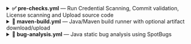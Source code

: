 <details>
<summary><strong>✅ pre-checks.yml</strong> — Run Credential Scanning, Commit validation, License scanning and Upload source code</summary>


### 📄 About

This reusable workflow performs:

- 🔐 Credential scanning (via Gitleaks)  
- ✅ Commit sign-off validation  
- 🧾 license scanning using `license_finder`  
- 📦 Optional artifact upload of the source code for reuse in later stages

### 🔧 Usage

```yaml
jobs:
  pre_checks:
    uses: NavabShariff/shared-library/.github/workflows/pre-checks.yml@main
    with:
      commit_sign_off: true
      commit_message: false
      credential_scan: true
      license_scanning: true
      license_decision_file: 'doc/dependency_decisions.yml'
      upload_artifacts: true
      artifact_name: 'source-code'
```

### 🎛️ Inputs

| Name                  | Type     | Required | Default                        | Description |
|-----------------------|----------|----------|--------------------------------|-------------|
| `commit_sign_off`     | boolean   | ✅ Yes   | true                             | Whether to enforce signed commits (`true` or `false`) |
| `commit_message`      | boolean   | No       | –                              | Commit message validation string or regex (if needed) |
| `license_scanning`    | boolean  | ✅ Yes       | `true`                        | Run `license_finder` to check OSS licenses |
| `license_decision_file` | string | ✅ Yes       | `doc/dependency_decisions.yml` | Path to the ORT/LicenseFinder decisions file |
| `credential_scan` | boolean | ✅ Yes       | `true` | Whether to do credential scanning (`true` or `false`) |
| `upload_artifacts`    | boolean  | No       | `false`                        | Upload source code artifact for later job reuse |
| `artifact_name`       | string   | No       | `source-code`                  | Name of the uploaded artifact |

### 📁 Artifact Upload

If `upload_artifacts` is enabled, the entire source code is zipped and uploaded as an artifact (default name: `source-code`).  
Subsequent jobs can retrieve and reuse it without cloning again:

```yaml
- name: Download artifact
  uses: actions/download-artifact@v4
  with:
    name: source-code
```

</details>

<details>
<summary><strong>🔨 maven-build.yml</strong> — Java/Maven build runner with optional artifact download/upload</summary>

### 📄 About


This reusable workflow compiles Java projects using Maven. It optionally downloads source code artifacts (from earlier stages), performs the Maven command, and can optionally upload the resulting build artifacts.

### 🔧 Usage

```yaml
jobs:
  build:
    uses: NavabShariff/shared-library/.github/workflows/maven-build.yml@main
    with:
      mvn_command: 'clean install'
      java_version: '17'
      checkout: false
      download_artifacts: true
      download_artifact_name: 'source-code'
      upload_artifacts: true
      upload_artifact_name: 'compiled-source-code'
```

### 🎛️ Inputs

| Name                     | Type    | Required | Default               | Description |
|--------------------------|---------|----------|-----------------------|-------------|
| `mvn_command`            | string  | ✅ Yes  | –                     | Maven command to execute (e.g., `clean install`) |
| `java_version`           | string  | ✅ Yes  | –                     | Java version (e.g., `11`, `17`) |
| `checkout`               | boolean | No       | `false`               | Whether to run `actions/checkout` (if code isn't downloaded as artifact) |
| `upload_artifacts`       | boolean | No       | `false`               | Whether to upload the compiled source code |
| `upload_artifact_name`   | string  | No       | `compiled-source-code`| Name of the artifact to upload |
| `download_artifacts`     | boolean | No       | `false`               | Whether to download previously uploaded source code. Enable this if you are not cloning the source code in this stage (i.e., `checkout` is `false`). |
| `download_artifact_name` | string  | No       | –                     | Name of the artifact to download |

### 🧩 Integration Strategy

- ✅ Use `download_artifacts` when consuming source code uploaded in the `pre-checks` stage.
- ✅ Use `upload_artifacts` to pass compiled JARs or other build outputs to downstream jobs (e.g., for BUG analysis, SCA, Or deployment).
- ❗If `checkout` is `true`, repository code is cloned directly; otherwise, assume source code is provided via `download_artifacts`.

</details>

<details>
<summary><strong>🐞 bug-analysis.yml</strong> — Java static bug analysis using SpotBugs</summary>

### 📄 About

This reusable workflow performs bug analysis using [SpotBugs](https://spotbugs.github.io/) on a Maven project. It supports downloading previously compiled code artifacts, executing the SpotBugs analysis, and uploading the resulting report file for further review or integration in later CI/CD stages.

### 🔧 Usage

```yaml
jobs:
  bug-analysis:
    uses: NavabShariff/shared-library/.github/workflows/bug-analysis.yml@main
    with:
      download_artifacts: true
      download_artifact_name: 'compiled-source-code'
      mvn_command: 'spotbugs:spotbugs'
      java_version: '17'
      bug_report_name: 'spotbugs-report'
```

### 🎛️ Inputs

| Name                     | Type    | Required | Default | Description |
|--------------------------|---------|----------|---------|-------------|
| `download_artifacts`     | boolean | ✅ Yes  | –       | Whether to download previously uploaded source code artifact |
| `download_artifact_name` | string  | ✅ Yes  | –       | Name of the artifact to download |
| `mvn_command`            | string  | ✅ Yes  | –       | Maven command to execute (e.g., `spotbugs:spotbugs`) |
| `java_version`           | string  | ✅ Yes  | –       | Java version to set up before executing Maven |
| `bug_report_name`        | string  | ✅ Yes  | –       | Name to use for the uploaded bug report artifact |

### 🧩 Integration Strategy

- ✅ Use this workflow after a successful Maven build stage (`maven-build.yml`) where compiled source is uploaded.
- ✅ Pass in the same artifact name used during upload in the build stage.
- ✅ Use the uploaded report artifact in downstream workflows like audit or security review.

</details>